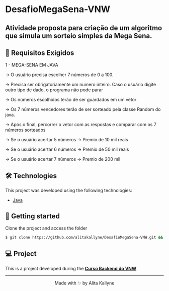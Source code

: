 # DesafioMegaSena-VNW
## Atividade proposta para criação de um algoritmo que simula um sorteio simples da Mega Sena.

## 📝 Requisitos Exigidos
1 - MEGA-SENA EM JAVA

→ O usuário precisa escolher 7 números de 0 a 100. 

→ Precisa ser obrigatoriamente um numero inteiro. Caso o usuário digite outro tipo de dado, o programa não pode parar

→ Os números escolhidos terão de ser guardados em um vetor

→ Os 7 números vencedores terão de ser sorteado pela classe Random do java. 

→ Após o final, percorrer o vetor com as respostas e comparar com os 7 números sorteados

→ Se o usuário acertar 5 números → Premio de 10 mil reais

→ Se o usuário acertar 6 números → Premio de 50 mil reais

→ Se o usuário acertar 7 números → Premio de 200 mil 

## 🛠  Technologies

This project was developed using the following technologies:

- [Java](https://docs.oracle.com/en/java/javase/17/docs/api/index.html)

## 🚀 Getting started
Clone the project and access the folder

```bash
$ git clone https://github.com/alitakallyne/DesafioMegaSena-VNW.git && cd DesafioMegaSena-VNW
```
## 💻 Project

This is a project developed during the **[Curso Backend do VNW](https://vainaweb.com.br/)**

---

<p align="center">Made with ✨  by Alita Kallyne</p>


